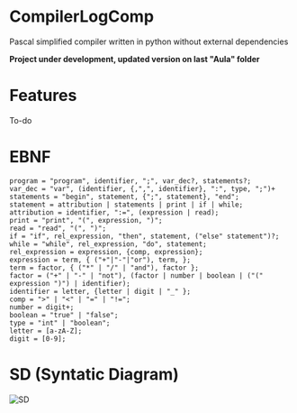 # CompilerLogComp

Pascal simplified compiler written in python without external dependencies

**Project under development, updated version on last "Aula" folder**

# Features

To-do

# EBNF

```
program = "program", identifier, ";", var_dec?, statements?;
var_dec = "var", (identifier, {,",", identifier}, ":", type, ";")+
statements = "begin", statement, {";", statement}, "end";
statement = attribution | statements | print | if | while;
attribution = identifier, ":=", (expression | read);
print = "print", "(", expression, ")";
read = "read", "(", ")";
if = "if", rel_expression, "then", statement, ("else" statement")?;
while = "while", rel_expression, "do", statement;
rel_expression = expression, {comp, expression};
expression = term, { ("+"|"-"|"or"), term, };
term = factor, { ("*" | "/" | "and"), factor };
factor = ("+" | "-" | "not"), (factor | number | boolean | ("(" expression ")") | identifier);
identifier = letter, {letter | digit | "_" };
comp = ">" | "<" | "=" | "!=";
number = digit+;
boolean = "true" | "false";
type = "int" | "boolean";
letter = [a-zA-Z];
digit = [0-9];
```

# SD (Syntatic Diagram)

![SD](https://raw.githubusercontent.com/marcelogdeandrade/CompilerLogComp/master/syntatic_diagram.png)
